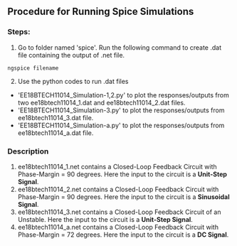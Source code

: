 ## Procedure for Running Spice Simulations
### Steps:
1. Go to folder named 'spice'. Run the following command to create .dat file containing the output of .net file.
```
ngspice filename
```
2. Use the python codes to run .dat files
  - 'EE18BTECH11014_Simulation-1,2.py' to plot the responses/outputs from two ee18btech11014_1.dat and ee18btech11014_2.dat files.
  - 'EE18BTECH11014_Simulation-3.py' to plot the responses/outputs from ee18btech11014_3.dat file.
  - 'EE18BTECH11014_Simulation-a.py' to plot the responses/outputs from ee18btech11014_a.dat file.

### Description
1. ee18btech11014_1.net contains a Closed-Loop Feedback Circuit with Phase-Margin = 90 degrees. Here the input to the circuit is a **Unit-Step Signal**.
2. ee18btech11014_2.net contains a Closed-Loop Feedback Circuit with Phase-Margin = 90 degrees. Here the input to the circuit is a **Sinusoidal Signal**.
3. ee18btech11014_3.net contains a Closed-Loop Feedback Circuit of an Unstable. Here the input to the circuit is a **Unit-Step Signal**.
4. ee18btech11014_a.net contains a Closed-Loop Feedback Circuit with Phase-Margin = 72 degrees. Here the input to the circuit is a **DC Signal**.
